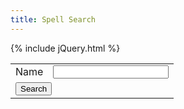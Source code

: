 ```yaml
---
title: Spell Search
---
```


{% include jQuery.html %}

<table>
<tr>
	<td>Name</td>
	<td><input type="text" name="SpellSearchName" /></td>
</tr>
<tr>
	<td colspan="2">
		<button type="button" onclick="SearchSpells()">Search</button>
	</td>
</tr>
</table>

<div id="SpellSearchResults">
</div>

<script>
var SpellList

function SearchSpells() {
	var SpellSearchName = $("input[name=SpellSearchName]").val().trim();
	$("input[name=SpellSearchName]").val(SpellSearchName);

	var html = "";

	if (
		SpellSearchName == ""
		|| SpellSearchName.length < 3
	) {
		$("#SpellSearchResults").html("");
		alert("Please enter a value of at least length 3 to search for");
		return
	}

	$(SpellList).find("Spell").each(function(){
		if ($(this).find("Name").text().toLowerCase().includes(SpellSearchName.toLowerCase()) == false) {
			return
		}

		var SpellCategory = $(this).find("Category").text();
		var SpellName = $(this).find("Name").text();
		var SpellEffects = $(this).find("Effects").text();
		var SpellType = $(this).find("Type").text();
		var SpellRange = $(this).find("Range").text();
		var SpellDamage = $(this).find("Damage").text();
		var SpellDuration = $(this).find("Duration").text();
		var SpellDrain = $(this).find("Drain").text();
		var SpellSource = $(this).find("Source").text();
		var SpellText = $(this).find("Text").text();

		html += "<hr>"
			+ "<table>"
			+ "<tr><td>Category</td><td>" + SpellCategory + "</td></tr>"
			+ "<tr><td>Name</td><td>" + SpellName + "</td></tr>"
			+ "<tr><td>Effects</td><td>" + SpellEffects + "</td></tr>"
			+ "<tr><td>Type</td><td>" + SpellType + "</td></tr>"
			+ "<tr><td>Range</td><td>" + SpellRange + "</td></tr>"
			+ ((SpellDamage != "") ? "<tr><td>Damage</td><td>" + SpellDamage + "</td></tr>" : "")
			+ "<tr><td>Duration</td><td>" + SpellDuration + "</td></tr>"
			+ "<tr><td>Drain</td><td>" + SpellDrain + "</td></tr>"
			+ "<tr><td>Source</td><td>" + SpellSource + "</td></tr>"
			+ "<tr><td>Text</td><td style='white-space: pre-wrap;'>" + SpellText + "</td></tr>";

		if (SpellCategory == "Combat") {
			if (SpellEffects.includes("Direct")) {
				html += "<tr><td>Casting</td><td>Spellcasting + Magic [Force] vs. ";
				if (SpellType == "P") {
					html += "Body"
				} else if (SpellType == "M") {
					html += "Willpower"
				}
				html += ", no damage resist</td></tr>";
			} else if (SpellEffects.includes("Indirect")) {
				if (SpellRange.includes("(A)")) {
					html += "<tr><td>Casting</td><td>“Grenade” Spellcasting + Magic [Force] (3), scatter 2d6m, -1m per hit if under threshold, DV Force + net hits over 3 hits, AP -(Force), resisted by Body + Armour</td></tr>";
				} else {
					html += "<tr><td>Casting</td><td>Spellcasting + Magic [Force] vs. Reaction + Intuition, DV Force + net hits, AP -(Force), resisted by Body + Armour</td></tr>";
				}
			}
		} else if (SpellCategory == "Detection") {
			if (SpellEffects.includes("Active")) {
				html += "<tr><td>Casting</td><td>Spellcasting + Magic [Force] vs. either Willpower + Logic (+ Counterspelling) [Mental] for living things with auras, (Force ×2) for magical objects, object resistance for mundance objects</td></tr>";
			} else if (SpellEffects.includes("Passive")) {
				html += "<tr><td>Sustained</td><td>Perception Tests using this sense have a limit equal to the net successes from casting of the spell instead of the subject’s Mental limit, Counterspelling cannot be used against a passive sense, but can be dispelled</td></tr>";
			}
			html += "<tr><td>Glitch</td><td>False or misleading information.  Critical Glitch may inflict extra Drain, translate any Drain damage suffered into Physical, temporarily strip the subject of a sense, inexplicably apply the intended sense to others (particularly opponents) in range</td></tr>";
		} else if (SpellCategory == "Health") {
			html += "<tr><td>Casting</td><td>Usually Spellcasting + Magic - Full Essence Points lost [Force]</td></tr>";
		} else if (SpellCategory == "Illusion") {
			if (SpellType.includes("M")) {
				html += "<tr><td>Casting</td><td>Resisted by Logic + Willpower, magical auras give them away as illusions to anyone who makes a successful Assensing Test</td></tr>";
			} else if (SpellType.includes("P")) {
				html += "<tr><td>Casting</td><td>Resisted by Intuition + Logic or Object Resistance</td></tr>";
			}
		} else if (SpellCategory == "Manipulation") {
			if (SpellEffects.includes("Damaging")) {
				html += "<tr><td>Damaging</td><td>DV Force, AP 0, resisted by Body + Armour</td></tr>";
			}
			if (SpellEffects.includes("Mental")) {
				html += "<tr><td>Mental</td><td>Resisted by Logic + Willpower, net hits determine how long it can be sustained, Whilst sustained, the target may take a Complex Action on their turn to resist by making a Logic + Willpower - Force Test, reducing net hits</td></tr>";
			}
			if (SpellEffects.includes("Physical")) {
				html += "<tr><td>Physical</td><td>Usually defended against using Body + Strength or Object Resistance</td></tr>";
			}
		}

		html += "</table>";
	});

	$("#SpellSearchResults").html(html);
}


$(document).ready(function(){
	//Get SpellList Data
	$.get(
		"SpellList.xml"
		,function(data){
			SpellList = $(data).find("Spells");
		}
	);

	$("button").button();
	$("input[type=text]").addClass("ui-widget ui-widget-content ui-corner-all")
	$("input[name=SpellSearchName]").on("keypress",function(e){
		if (e.which === 13) {
			SearchSpells()
		}
	});
});
</script>

